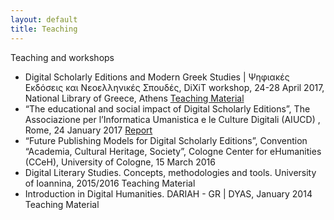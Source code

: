 ```yaml
---
layout: default
title: Teaching
---
```


Teaching and workshops 
<ul>
  <li>
    Digital Scholarly Editions and Modern Greek Studies | Ψηφιακές Εκδόσεις και Νεοελληνικές Σπουδές, DiXiT workshop, 24-28 April 2017, National Library of Greece, Athens  <a href = "https://dixit-eu.github.io/Digital-Scholarly-EditionsGR-workshop/">  Teaching Material </a>
 </li>
  <li>“The educational and social impact of Digital Scholarly Editions”, The Associazione per l’Informatica Umanistica e le Culture Digitali (AIUCD) , Rome, 24 January 2017 <a href="https://dixit.hypotheses.org/1268"> Report </a>
  </li>
  <li>
“Future Publishing Models for Digital Scholarly Editions”, Convention “Academia, Cultural Heritage, Society”, Cologne Center for eHumanities (CCeH), University of Cologne, 15 March 2016
</li>

  <li>
 Digital Literary Studies. Concepts, methodologies and tools. University of Ioannina, 2015/2016 Teaching Material
  </li>
  
  <li>
 Introduction in Digital Humanities. DARIAH - GR | DYAS, January 2014 Teaching Material
  </li>
  
</ul>
